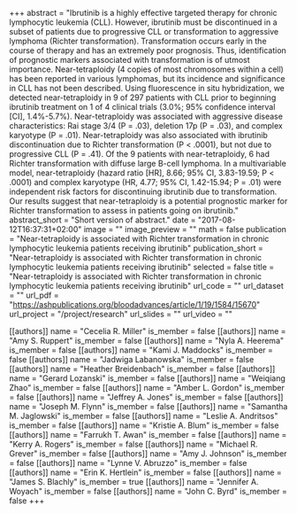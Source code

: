 +++
abstract = "Ibrutinib is a highly effective targeted therapy for chronic lymphocytic leukemia (CLL). However, ibrutinib must be discontinued in a subset of patients due to progressive CLL or transformation to aggressive lymphoma (Richter transformation). Transformation occurs early in the course of therapy and has an extremely poor prognosis. Thus, identification of prognostic markers associated with transformation is of utmost importance. Near-tetraploidy (4 copies of most chromosomes within a cell) has been reported in various lymphomas, but its incidence and significance in CLL has not been described. Using fluorescence in situ hybridization, we detected near-tetraploidy in 9 of 297 patients with CLL prior to beginning ibrutinib treatment on 1 of 4 clinical trials (3.0%; 95% confidence interval [CI], 1.4%-5.7%). Near-tetraploidy was associated with aggressive disease characteristics: Rai stage 3/4 (P = .03), deletion 17p (P = .03), and complex karyotype (P = .01). Near-tetraploidy was also associated with ibrutinib discontinuation due to Richter transformation (P < .0001), but not due to progressive CLL (P = .41). Of the 9 patients with near-tetraploidy, 6 had Richter transformation with diffuse large B-cell lymphoma. In a multivariable model, near-tetraploidy (hazard ratio [HR], 8.66; 95% CI, 3.83-19.59; P < .0001) and complex karyotype (HR, 4.77; 95% CI, 1.42-15.94; P = .01) were independent risk factors for discontinuing ibrutinib due to transformation. Our results suggest that near-tetraploidy is a potential prognostic marker for Richter transformation to assess in patients going on ibrutinib."
abstract_short = "Short version of abstract."
date = "2017-08-12T16:37:31+02:00"
image = ""
image_preview = ""
math = false
publication = "Near-tetraploidy is associated with Richter transformation in chronic lymphocytic leukemia patients receiving ibrutinib"
publication_short = "Near-tetraploidy is associated with Richter transformation in chronic lymphocytic leukemia patients receiving ibrutinib"
selected = false
title = "Near-tetraploidy is associated with Richter transformation in chronic lymphocytic leukemia patients receiving ibrutinib"
url_code = ""
url_dataset = ""
url_pdf = "https://ashpublications.org/bloodadvances/article/1/19/1584/15670"
url_project = "/project/research"
url_slides = ""
url_video = ""

[[authors]]
    name = "Cecelia R. Miller"
    is_member = false
[[authors]]
    name = "Amy S. Ruppert"
    is_member = false
[[authors]]
    name = "Nyla A. Heerema"
    is_member = false
[[authors]]
    name = "Kami J. Maddocks"
    is_member = false
[[authors]]
    name = "Jadwiga Labanowska"
    is_member = false
[[authors]]
    name = "Heather Breidenbach"
    is_member = false
[[authors]]
    name = "Gerard Lozanski"
    is_member = false
[[authors]]
    name = "Weiqiang Zhao"
    is_member = false
[[authors]]
    name = "Amber L. Gordon"
    is_member = false
[[authors]]
    name = "Jeffrey A. Jones"
    is_member = false
[[authors]]
    name = "Joseph M. Flynn"
    is_member = false
[[authors]]
    name = "Samantha M. Jaglowski"
    is_member = false
[[authors]]
    name = "Leslie A. Andritsos"
    is_member = false
[[authors]]
    name = "Kristie A. Blum"
    is_member = false
[[authors]]
    name = "Farrukh T. Awan"
    is_member = false
[[authors]]
    name = "Kerry A. Rogers"
    is_member = false
[[authors]]
    name = "Michael R. Grever"
    is_member = false
[[authors]]
    name = "Amy J. Johnson"
    is_member = false
[[authors]]
    name = "Lynne V. Abruzzo"
    is_member = false
[[authors]]
    name = "Erin K. Hertlein"
    is_member = false
[[authors]]
    name = "James S. Blachly"
    is_member = true
[[authors]]
    name = "Jennifer A. Woyach"
    is_member = false
[[authors]]
    name = "John C. Byrd"
    is_member = false
+++